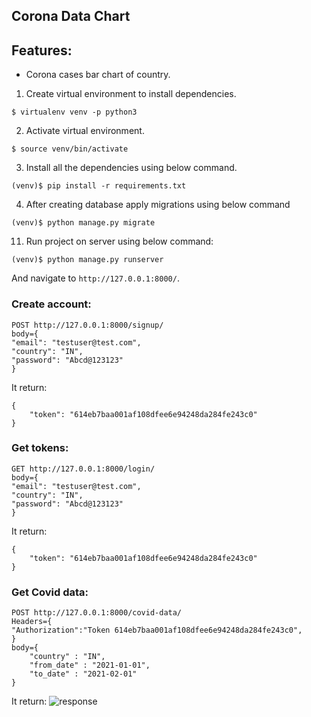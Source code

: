 ## Corona Data Chart

## Features:
- Corona cases bar chart of country.

1. Create virtual environment to install dependencies.

```shell script
$ virtualenv venv -p python3
``` 

2. Activate virtual environment.

```shell script
$ source venv/bin/activate
```

3. Install all the dependencies using below command.

```shell script
(venv)$ pip install -r requirements.txt
```

4. After creating database apply migrations using below command

```shell script
(venv)$ python manage.py migrate
```

11. Run project on server using below command:
```shell script
(venv)$ python manage.py runserver
```

And navigate to `http://127.0.0.1:8000/`.


### Create account: ###
```
POST http://127.0.0.1:8000/signup/
body={
"email": "testuser@test.com",
"country": "IN",
"password": "Abcd@123123"
}
```
It return:
```
{
    "token": "614eb7baa001af108dfee6e94248da284fe243c0"
}
```
### Get tokens: ###
```
GET http://127.0.0.1:8000/login/
body={
"email": "testuser@test.com",
"country": "IN",
"password": "Abcd@123123"
}
```
It return:
```
{
    "token": "614eb7baa001af108dfee6e94248da284fe243c0"
}
```
### Get Covid data: ###
```
POST http://127.0.0.1:8000/covid-data/
Headers={
"Authorization":"Token 614eb7baa001af108dfee6e94248da284fe243c0",
}
body={
    "country" : "IN",
    "from_date" : "2021-01-01",
    "to_date" : "2021-02-01"   
}
```
It return:
![response](https://user-images.githubusercontent.com/29941524/193410763-29f66d55-7c26-41bf-a1a8-a121a5cdbba6.png)

